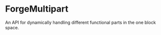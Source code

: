 ForgeMultipart
==============

An API for dynamically handling different functional parts in the one block space.
